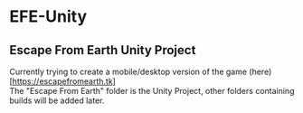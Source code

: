 # EFE-Unity
## Escape From Earth Unity Project  
Currently trying to create a mobile/desktop version of the game (here)[https://escapefromearth.tk]  
The "Escape From Earth" folder is the Unity Project, other folders containing builds will be added later.
